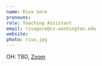 ```yaml
---
name: Riva Gore
pronouns: 
role: Teaching Assistant
email: rivagore@cs.washington.edu
website: 
photo: riva.jpg
---
```


OH: TBD, [Zoom](https://washington.zoom.us/j/TBD)
